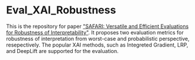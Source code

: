 # Eval_XAI_Robustness
This is the repository for paper ["SAFARI: Versatile and Efficient Evaluations for Robustness of Interpretability"](https://arxiv.org/abs/2208.09418). It proposes two evaluation metrics for robustness of interpretation from worst-case and probabilistic perspective, resepectively. The popular XAI methods, such as Integreted Gradient, LRP, and DeepLift are supported for the evaluation.
